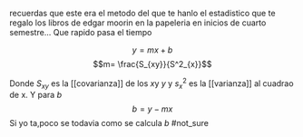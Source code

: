 recuerdas que este era el metodo del que te hanlo el estadistico que te regalo los libros de edgar moorin en la papeleria en inicios de cuarto semestre... Que rapido pasa el tiempo 

$$y=mx +b$$ $$m= \frac{S_{xy}}{S^2_{x}}$$

Donde $S_{xy}$ es la [[covarianza]] de los $x$y $y$ y $s^2_{x}$ es la [[varianza]] al cuadrao de x.
Y para $b$ $$b = y-mx$$ Si yo ta,poco se todavia como se calcula $b$ #not_sure 